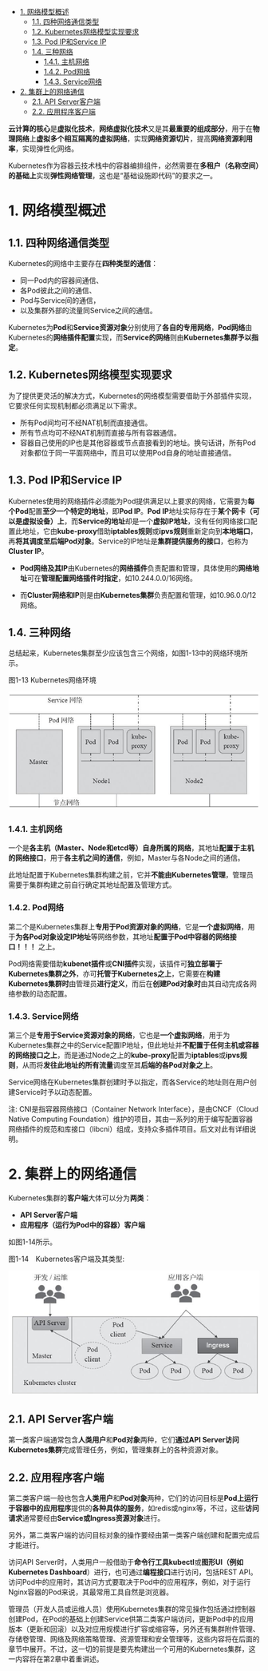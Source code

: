 
<!-- @import "[TOC]" {cmd="toc" depthFrom=1 depthTo=6 orderedList=false} -->

<!-- code_chunk_output -->

- [1. 网络模型概述](#1-网络模型概述)
  - [1.1. 四种网络通信类型](#11-四种网络通信类型)
  - [1.2. Kubernetes网络模型实现要求](#12-kubernetes网络模型实现要求)
  - [1.3. Pod IP和Service IP](#13-pod-ip和service-ip)
  - [1.4. 三种网络](#14-三种网络)
    - [1.4.1. 主机网络](#141-主机网络)
    - [1.4.2. Pod网络](#142-pod网络)
    - [1.4.3. Service网络](#143-service网络)
- [2. 集群上的网络通信](#2-集群上的网络通信)
  - [2.1. API Server客户端](#21-api-server客户端)
  - [2.2. 应用程序客户端](#22-应用程序客户端)

<!-- /code_chunk_output -->

**云计算的核心**是**虚拟化技术**，**网络虚拟化技术**又是其**最重要的组成部分**，用于在**物理网络**上**虚拟多个相互隔离的虚拟网络**，实现**网络资源切片**，提高**网络资源利用率**，实现弹性化网络。

Kubernetes作为容器云技术栈中的容器编排组件，必然需要在**多租户（名称空间）的基础上**实现**弹性网络管理**，这也是“基础设施即代码”的要求之一。

# 1. 网络模型概述

## 1.1. 四种网络通信类型

Kubernetes的网络中主要存在**四种类型的通信**：

* 同一Pod内的容器间通信、
* 各Pod彼此之间的通信、
* Pod与Service间的通信，
* 以及集群外部的流量同Service之间的通信。

Kubernetes为**Pod**和**Service资源对象**分别使用了**各自的专用网络**，**Pod网络**由Kubernetes的**网络插件配置**实现，而**Service的网络**则由**Kubernetes集群予以指定**。

## 1.2. Kubernetes网络模型实现要求

为了提供更灵活的解决方式，Kubernetes的网络模型需要借助于外部插件实现，它要求任何实现机制都必须满足以下需求。

* 所有Pod间均可不经NAT机制而直接通信。
* 所有节点均可不经NAT机制而直接与所有容器通信。
* 容器自己使用的IP也是其他容器或节点直接看到的地址。换句话讲，所有Pod对象都位于同一平面网络中，而且可以使用Pod自身的地址直接通信。

## 1.3. Pod IP和Service IP

Kubernetes使用的网络插件必须能为Pod提供满足以上要求的网络，它需要为**每个Pod**配置**至少一个特定的地址**，即**Pod IP**。**Pod IP**地址实际存在于**某个网卡（可以是虚拟设备）上**，而**Service的地址**却是一个**虚拟IP地址**，没有任何网络接口配置此地址，它由**kube-proxy**借助**iptables规则**或**ipvs规则**重新定向到**本地端口**，再**将其调度至后端Pod对象**。Service的IP地址是**集群提供服务的接口**，也称为**Cluster IP**。

* **Pod网络及其IP**由Kubernetes的**网络插件**负责配置和管理，具体使用的**网络地址**可在**管理配置网络插件时指定**，如10.244.0.0/16网络。

* 而**Cluster网络和IP**则是由**Kubernetes集群**负责配置和管理，如10.96.0.0/12网络。

## 1.4. 三种网络

总结起来，Kubernetes集群至少应该包含三个网络，如图1-13中的网络环境所示。

图1-13 Kubernetes网络环境

![2019-10-15-14-53-29.png](./images/2019-10-15-14-53-29.png)

### 1.4.1. 主机网络

一个是**各主机（Master、Node和etcd等）自身所属的网络**，其地址**配置于主机的网络接口**，用于**各主机之间的通信**，例如，Master与各Node之间的通信。

此地址配置于Kubernetes集群构建之前，它并**不能由Kubernetes管理**，管理员需要于集群构建之前自行确定其地址配置及管理方式。

### 1.4.2. Pod网络

第二个是Kubernetes集群上**专用于Pod资源对象的网络**，它是**一个虚拟网络**，用于**为各Pod对象设定IP地址**等网络参数，其地址**配置于Pod中容器的网络接口！！！** 之上。

Pod网络需要借助**kubenet插件**或**CNI插件**实现，该插件可**独立部署于Kubernetes集群之外**，亦可**托管于Kubernetes之上**，它需要在**构建Kubernetes集群时**由管理员**进行定义**，而后在**创建Pod对象时**由其自动完成各网络参数的动态配置。

### 1.4.3. Service网络

第三个是**专用于Service资源对象的网络**，它也是**一个虚拟网络**，用于为Kubernetes集群之中的Service配置IP地址，但此地址并**不配置于任何主机或容器的网络接口之上**，而是通过Node之上的**kube-proxy**配置为**iptables**或**ipvs规则**，从而将**发往此地址的所有流量**调度至其**后端的各Pod对象之上**。

Service网络在Kubernetes集群创建时予以指定，而各Service的地址则在用户创建Service时予以动态配置。

注: CNI是指容器网络接口（Container Network Interface），是由CNCF（Cloud Native Computing Foundation）维护的项目，其由一系列的用于编写配置容器网络插件的规范和库接口（libcni）组成，支持众多插件项目。后文对此有详细说明。

# 2. 集群上的网络通信

Kubernetes集群的**客户端**大体可以分为**两类**：

* **API Server客户端**
* **应用程序（运行为Pod中的容器）客户端**

如图1-14所示。

图1-14　Kubernetes客户端及其类型:

![2019-10-15-15-36-04.png](./images/2019-10-15-15-36-04.png)

## 2.1. API Server客户端

第一类客户端通常包含**人类用户**和**Pod对象**两种，它们**通过API Server访问Kubernetes集群**完成管理任务，例如，管理集群上的各种资源对象。

## 2.2. 应用程序客户端

第二类客户端一般也包含**人类用户**和**Pod对象**两种，它们的访问目标是**Pod上运行于容器中的应用程序**提供的**各种具体的服务**，如redis或nginx等，不过，这些**访问请求**通常要经由**Service或Ingress资源对象**进行。

另外，第二类客户端的访问目标对象的操作要经由第一类客户端创建和配置完成后才能进行。

访问API Server时，人类用户一般借助于**命令行工具kubectl**或**图形UI（例如Kubernetes Dashboard**）进行，也可通过**编程接口**进行访问，包括REST API。访问Pod中的应用时，其访问方式要取决于Pod中的应用程序，例如，对于运行Nginx容器的Pod来说，其最常用工具自然是浏览器。

管理员（开发人员或运维人员）使用Kubernetes集群的常见操作包括通过控制器创建Pod，在Pod的基础上创建Service供第二类客户端访问，更新Pod中的应用版本（更新和回滚）以及对应用规模进行扩容或缩容等，另外还有集群附件管理、存储卷管理、网络及网络策略管理、资源管理和安全管理等，这些内容将在后面的章节中展开。不过，这一切的前提是要先构建出一个可用的Kubernetes集群，这一内容将在第2章中着重讲述。
